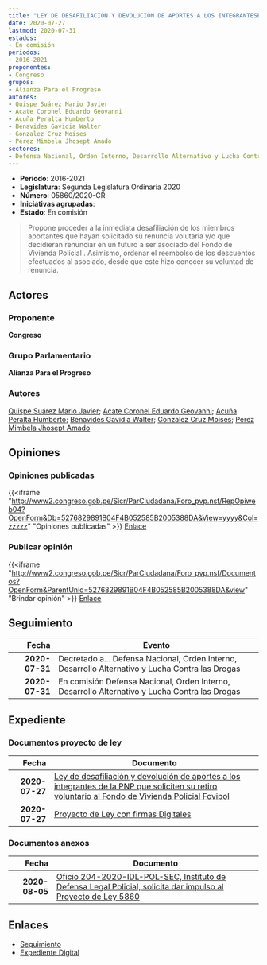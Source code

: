 ```yaml
---
title: "LEY DE DESAFILIACIÓN Y DEVOLUCIÓN DE APORTES A LOS INTEGRANTESE DE LA PNP QUE SOLICITEN SU RETIRO VOLUNTARIO AL FONDO DE VIVIENDA POLICIAL (FOVIPOL)"
date: 2020-07-27
lastmod: 2020-07-31
estados:
- En comisión
periodos:
- 2016-2021
proponentes:
- Congreso
grupos:
- Alianza Para el Progreso
autores:
- Quispe Suárez Mario Javier
- Acate Coronel Eduardo Geovanni
- Acuña Peralta Humberto
- Benavides Gavidia Walter
- Gonzalez Cruz Moises
- Pérez Mimbela Jhosept Amado
sectores:
- Defensa Nacional, Orden Interno, Desarrollo Alternativo y Lucha Contra las Drogas
---
```

- **Periodo**: 2016-2021
- **Legislatura**: Segunda Legislatura Ordinaria 2020
- **Número**: 05860/2020-CR
- **Iniciativas agrupadas**: 
- **Estado**: En comisión

> Propone proceder a la inmediata desafiliación de los miembros aportantes que hayan solicitado su renuncia volutaria y/o que decidieran renunciar en un futuro a ser asociado del Fondo de Vivienda Policial . Asimismo, ordenar el reembolso de los descuentos efectuados al asociado, desde que este hizo conocer su voluntad de renuncia.


## Actores

### Proponente

**Congreso**

### Grupo Parlamentario

**Alianza Para el Progreso**

### Autores

[Quispe Suárez Mario Javier](mailto:mailto:yquispe@congreso.gob.pe); [Acate Coronel Eduardo Geovanni](mailto:mailto:eacate@congreso.gob.pe); [Acuña Peralta Humberto](mailto:mailto:hacuna@congreso.gob.pe); [Benavides Gavidia Walter](mailto:mailto:wbenavides@congreso.gob.pe); [Gonzalez Cruz Moises](mailto:mailto:mgonzalezc@congreso.gob.pe); [Pérez Mimbela Jhosept Amado](mailto:mailto:jperezm@congreso.gob.pe)

## Opiniones

### Opiniones publicadas

{{<iframe "http://www2.congreso.gob.pe/Sicr/ParCiudadana/Foro_pvp.nsf/RepOpiweb04?OpenForm&Db=5276829891B04F4B052585B2005388DA&View=yyyy&Col=zzzzz" "Opiniones publicadas" >}}
[Enlace](http://www2.congreso.gob.pe/Sicr/ParCiudadana/Foro_pvp.nsf/RepOpiweb04?OpenForm&Db=5276829891B04F4B052585B2005388DA&View=yyyy&Col=zzzzz)

### Publicar opinión

{{<iframe "http://www2.congreso.gob.pe/Sicr/ParCiudadana/Foro_pvp.nsf/Documentos?OpenForm&ParentUnid=5276829891B04F4B052585B2005388DA&view" "Brindar opinión" >}}
[Enlace](http://www2.congreso.gob.pe/Sicr/ParCiudadana/Foro_pvp.nsf/Documentos?OpenForm&ParentUnid=5276829891B04F4B052585B2005388DA&view)


## Seguimiento

| Fecha | Evento |
|------:|--------|
| **2020-07-31** | Decretado a... Defensa Nacional, Orden Interno, Desarrollo Alternativo y Lucha Contra las Drogas |
| **2020-07-31** | En comisión Defensa Nacional, Orden Interno, Desarrollo Alternativo y Lucha Contra las Drogas |

## Expediente

### Documentos proyecto de ley

| Fecha | Documento |
|------:|-----------|
| **2020-07-27** | [Ley de desafiliación y devolución de aportes a los integrantes de la PNP que soliciten su retiro voluntario al Fondo de Vivienda Policial Fovipol](http://www.leyes.congreso.gob.pe/Documentos/2016_2021/Proyectos_de_Ley_y_de_Resoluciones_Legislativas/PL05860-20200727.pdf) |
| **2020-07-27** | [Proyecto de Ley con firmas Digitales](http://www.leyes.congreso.gob.pe/Documentos/2016_2021/Proyectos_de_Ley_y_de_Resoluciones_Legislativas/Proyectos_Firmas_digitales/PL05860.pdf) |

### Documentos anexos

| Fecha | Documento |
|------:|-----------|
| **2020-08-05** | [Oficio 204-2020-IDL-POL-SEC, Instituto de Defensa Legal Policial, solicita dar impulso al Proyecto de Ley 5860](http://www.leyes.congreso.gob.pe/Documentos/2016_2021/Oficios/Otras_Instituciones/OFICIO-204-2020-IDL-POL-SEC.pdf) |

## Enlaces

- [Seguimiento](http://www2.congreso.gob.pe/Sicr/TraDocEstProc/CLProLey2016.nsf/f7fff46988ca05b1052578e100829cc7/09b2765a04379fff052585b3001f1b55?OpenDocument)
- [Expediente Digital](http://www2.congreso.gob.pe/Sicr/TraDocEstProc/CLProLey2016.nsf/f7fff46988ca05b1052578e100829cc7/09b2765a04379fff052585b3001f1b55?OpenDocument&Click=05257FB7005EB655.eb71d0cf91d8294e05256cdf006b5706/$Body/0.1C6C)


